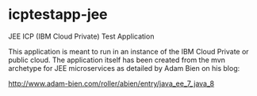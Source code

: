# icptestapp-jee
JEE ICP (IBM Cloud Private) Test Application

This application is meant to run in an instance of the IBM Cloud Private or public cloud.  The application
itself has been created from the mvn archetype for JEE microservices as detailed by Adam Bien on his blog:

http://www.adam-bien.com/roller/abien/entry/java_ee_7_java_8

